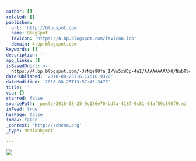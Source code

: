```yaml
---
author: []
related: []
publisher:
  url: 'http://blogspot.com'
  name: BlogSpot
  favicon: 'https://4.bp.blogspot.com/favicon.ico'
  domain: 4.bp.blogspot.com
keywords: []
description: ''
app_links: []
isBasedOnUrl: >-
  https://4.bp.blogspot.com/-JrNqe9Ufa_I/Vw5xWCp-4uI/AAAAAAAAAX0/NubTbcVMGkUsOLvn4r3GkV3oL6Yl8pDAACPcB/s1600/HTBannerOrange.png
datePublished: '2016-08-25T16:17:16.932Z'
dateModified: '2016-08-25T13:57:43.347Z'
title: ''
via: {}
starred: false
sourcePath: _posts/2016-08-25-9c186e70-bd4a-418f-9c81-64af89d890f9.md
inFeed: true
hasPage: false
inNav: false
_context: 'http://schema.org'
_type: MediaObject

---
```

<article style=""><img src="https://4.bp.blogspot.com/-JrNqe9Ufa_I/Vw5xWCp-4uI/AAAAAAAAAX0/NubTbcVMGkUsOLvn4r3GkV3oL6Yl8pDAACPcB/s1600/HTBannerOrange.png" /></article>